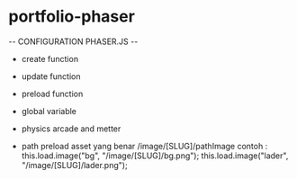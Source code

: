 # portfolio-phaser
-- CONFIGURATION PHASER.JS --
* create function
* update function
* preload function
* global variable
* physics arcade and metter

* path preload asset yang benar /image/[SLUG]/pathImage
contoh : 
this.load.image("bg", "/image/[SLUG]/bg.png");
this.load.image("lader", "/image/[SLUG]/lader.png");